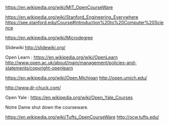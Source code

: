 
https://en.wikipedia.org/wiki/MIT_OpenCourseWare


https://en.wikipedia.org/wiki/Stanford_Engineering_Everywhere
https://see.stanford.edu/Course#Introduction%20to%20Computer%20Science


https://en.wikipedia.org/wiki/Microdegree


Slidewiki
http://slidewiki.org/

Open Learn :
https://en.wikipedia.org/wiki/OpenLearn
http://www.open.ac.uk/about/main/management/policies-and-statements/copyright-openlearn

https://en.wikipedia.org/wiki/Open.Michigan
http://open.umich.edu/


http://www.dr-chuck.com/


Open Yale :
https://en.wikipedia.org/wiki/Open_Yale_Courses

Notre Dame shut down the courseware.


https://en.wikipedia.org/wiki/Tufts_OpenCourseWare
http://ocw.tufts.edu/
